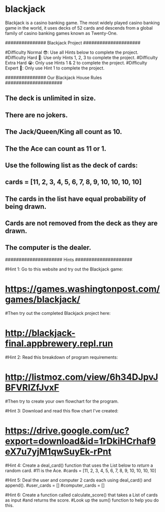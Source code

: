 # blackjack
Blackjack is a casino banking game. The most widely played casino banking game in the world, it uses decks of 52 cards and descends from a global family of casino banking games known as Twenty-One.


############### Blackjack Project #####################

#Difficulty Normal 😎: Use all Hints below to complete the project.
#Difficulty Hard 🤔: Use only Hints 1, 2, 3 to complete the project.
#Difficulty Extra Hard 😭: Only use Hints 1 & 2 to complete the project.
#Difficulty Expert 🤯: Only use Hint 1 to complete the project.

############### Our Blackjack House Rules #####################

## The deck is unlimited in size. 
## There are no jokers. 
## The Jack/Queen/King all count as 10.
## The the Ace can count as 11 or 1.
## Use the following list as the deck of cards:
## cards = [11, 2, 3, 4, 5, 6, 7, 8, 9, 10, 10, 10, 10]
## The cards in the list have equal probability of being drawn.
## Cards are not removed from the deck as they are drawn.
## The computer is the dealer.

##################### Hints #####################

#Hint 1: Go to this website and try out the Blackjack game: 
#   https://games.washingtonpost.com/games/blackjack/
#Then try out the completed Blackjack project here: 
#   http://blackjack-final.appbrewery.repl.run

#Hint 2: Read this breakdown of program requirements: 
#   http://listmoz.com/view/6h34DJpvJBFVRlZfJvxF
#Then try to create your own flowchart for the program.

#Hint 3: Download and read this flow chart I've created: 
#   https://drive.google.com/uc?export=download&id=1rDkiHCrhaf9eX7u7yjM1qwSuyEk-rPnt

#Hint 4: Create a deal_card() function that uses the List below to *return* a random card.
#11 is the Ace.
#cards = [11, 2, 3, 4, 5, 6, 7, 8, 9, 10, 10, 10, 10]

#Hint 5: Deal the user and computer 2 cards each using deal_card() and append().
#user_cards = []
#computer_cards = []

#Hint 6: Create a function called calculate_score() that takes a List of cards as input 
#and returns the score. 
#Look up the sum() function to help you do this.
